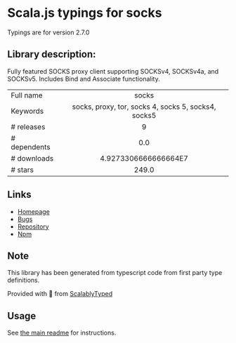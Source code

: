 
# Scala.js typings for socks

Typings are for version 2.7.0

## Library description:
Fully featured SOCKS proxy client supporting SOCKSv4, SOCKSv4a, and SOCKSv5. Includes Bind and Associate functionality.

|                    |                 |
| ------------------ | :-------------: |
| Full name          | socks |
| Keywords           | socks, proxy, tor, socks 4, socks 5, socks4, socks5 |
| # releases         | 9 |
| # dependents       | 0.0 |
| # downloads        | 4.9273306666666664E7 |
| # stars            | 249.0 |

## Links
- [Homepage](https://github.com/JoshGlazebrook/socks/)
- [Bugs](https://github.com/JoshGlazebrook/socks/issues)
- [Repository](https://github.com/JoshGlazebrook/socks)
- [Npm](https://www.npmjs.com/package/socks)
    


## Note
This library has been generated from typescript code from first party type definitions.

Provided with :purple_heart: from [ScalablyTyped](https://github.com/oyvindberg/ScalablyTyped)

## Usage
See [the main readme](../../readme.md) for instructions.


